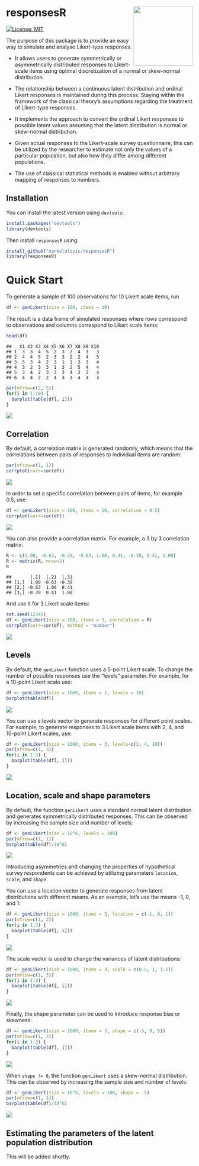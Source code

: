 
# responsesR <img src='man/figures/logo.png' align="right" height="160" />

<!-- badges: start -->

[![License:
MIT](https://img.shields.io/badge/License-MIT-yellow.svg)](https://opensource.org/licenses/MIT)
<!-- badges: end -->

The purpose of this package is to provide an easy way to simulate and
analyse Likert-type responses.

- It allows users to generate symmetrically or asymmetrically
  distributed responses to Likert-scale items using optimal
  discretization of a normal or skew-normal distribution.

- The relationship between a continuous latent distribution and ordinal
  Likert responses is maintained during this process. Staying within the
  framework of the classical theory’s assumptions regarding the
  treatment of Likert-type responses.

- It implements the approach to convert the ordinal Likert responses to
  possible latent values assuming that the latent distribution is normal
  or skew-normal distribution.

- Given actual responses to the Likert-scale survey questionnaire, this
  can be utilized by the researcher to estimate not only the values of a
  particular population, but also how they differ among different
  populations.

- The use of classical statistical methods is enabled without arbitrary
  mapping of responses to numbers.

## Installation

You can install the latest version using `devtools`:

``` r
install.packages("devtools")
library(devtools)
```

Then install `responsesR` using:

``` r
install_github("markolalovic/responsesR")
library(responsesR)
```

# Quick Start

To generate a sample of 100 observations for 10 Likert scale items, run

``` r
df <- genLikert(size = 100, items = 10)
```

The result is a data frame of simulated responses where rows correspond
to observations and columns correspond to Likert scale items:

``` r
head(df)
```

    ##   X1 X2 X3 X4 X5 X6 X7 X8 X9 X10
    ## 1  3  3  4  5  2  3  2  4  3   3
    ## 2  4  4  5  2  3  3  2  2  4   5
    ## 3  5  3  4  2  3  1  1  3  3   4
    ## 4  3  2  3  3  1  3  2  5  4   4
    ## 5  3  4  2  3  3  3  4  2  3   4
    ## 6  4  4  2  2  4  3  3  4  3   3

``` r
par(mfrow=c(2, 5))
for(i in 1:10) {
  barplot(table(df[, i]))
}
```

![](README_files/figure-gfm/unnamed-chunk-6-1.png)<!-- -->

## Correlation

By default, a correlation matrix is generated randomly, which means that
the correlations between pairs of responses to individual items are
random:

``` r
par(mfrow=c(1, 1))
corrplot(corr=cor(df))
```

![](README_files/figure-gfm/unnamed-chunk-7-1.png)<!-- -->

In order to set a specific correlation between pairs of items, for
example 0.5, use:

``` r
df <- genLikert(size = 100, items = 10, correlation = 0.5)
corrplot(corr=cor(df))
```

![](README_files/figure-gfm/unnamed-chunk-8-1.png)<!-- -->

You can also provide a correlation matrix. For example, a 3 by 3
correlation matrix:

``` r
R <- c(1.00, -0.63, -0.39, -0.63, 1.00, 0.41, -0.39, 0.41, 1.00)
R <- matrix(R, nrow=3)
R
```

    ##       [,1]  [,2]  [,3]
    ## [1,]  1.00 -0.63 -0.39
    ## [2,] -0.63  1.00  0.41
    ## [3,] -0.39  0.41  1.00

And use it for 3 Likert scale items:

``` r
set.seed(12345)
df <- genLikert(size = 100, items = 3, correlation = R)
corrplot(corr=cor(df), method = "number")
```

![](README_files/figure-gfm/unnamed-chunk-10-1.png)<!-- -->

## Levels

By default, the `genLikert` function uses a 5-point Likert scale. To
change the number of possible responses use the “levels” parameter. For
example, for a 10-point Likert scale use:

``` r
df <- genLikert(size = 1000, items = 1, levels = 10)
barplot(table(df))
```

![](README_files/figure-gfm/unnamed-chunk-11-1.png)<!-- -->

You can use a levels vector to generate responses for different point
scales. For example, to generate responses to 3 Likert scale items with
2, 4, and 10-point Likert scales, use:

``` r
df <- genLikert(size = 1000, items = 3, levels=c(2, 4, 10))
par(mfrow=c(1, 3))
for(i in 1:3) {
  barplot(table(df[, i]))
}
```

![](README_files/figure-gfm/unnamed-chunk-12-1.png)<!-- -->

## Location, scale and shape parameters

By default, the function `genLikert` uses a standard normal latent
distribution and generates symmetrically distributed responses. This can
be observed by increasing the sample size and number of levels:

``` r
df <- genLikert(size = 10^6, levels = 100)
par(mfrow=c(1, 1))
barplot(table(df)/10^6)
```

![](README_files/figure-gfm/unnamed-chunk-13-1.png)<!-- -->

Introducing asymmetries and changing the properties of hypothetical
survey respondents can be achieved by utilizing parameters `location`,
`scale`, and `shape`.

You can use a location vector to generate responses from latent
distributions with different means. As an example, let’s use the means
-1, 0, and 1:

``` r
df <- genLikert(size = 1000, items = 3, location = c(-1, 0, 1))
par(mfrow=c(1, 3))
for(i in 1:3) {
  barplot(table(df[, i]))
}
```

![](README_files/figure-gfm/unnamed-chunk-14-1.png)<!-- -->

The scale vector is used to change the variances of latent
distributions:

``` r
df <- genLikert(size = 1000, items = 3, scale = c(0.5, 1, 1.5))
par(mfrow=c(1, 3))
for(i in 1:3) {
  barplot(table(df[, i]))
}
```

![](README_files/figure-gfm/unnamed-chunk-15-1.png)<!-- -->

Finally, the shape parameter can be used to introduce response bias or
skewness:

``` r
df <- genLikert(size = 1000, items = 3, shape = c(-5, 0, 5))
par(mfrow=c(1, 3))
for(i in 1:3) {
  barplot(table(df[, i]))
}
```

![](README_files/figure-gfm/unnamed-chunk-16-1.png)<!-- -->

When `shape != 0`, the function `genLikert` uses a skew-normal
distribution. This can be observed by increasing the sample size and
number of levels:

``` r
df <- genLikert(size = 10^6, levels = 100, shape = -5)
par(mfrow=c(1, 1))
barplot(table(df)/10^6)
```

![](README_files/figure-gfm/unnamed-chunk-17-1.png)<!-- -->

## Estimating the parameters of the latent population distribution

This will be added shortly.
